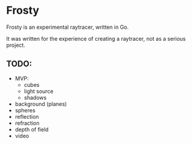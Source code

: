 # Frosty

Frosty is an experimental raytracer, written in Go.

It was written for the experience of creating a raytracer, not as a serious project.

## TODO:

- MVP:
  - cubes
  - light source
  - shadows
- background (planes)
- spheres
- reflection
- refraction
- depth of field
- video
